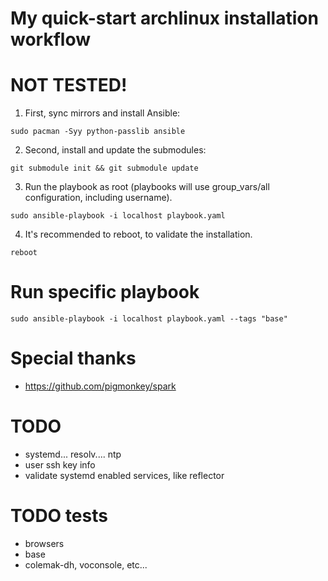 # My quick-start archlinux installation workflow
# NOT TESTED!

1. First, sync mirrors and install Ansible:

```shell
sudo pacman -Syy python-passlib ansible
```

2. Second, install and update the submodules:

```shell
git submodule init && git submodule update
```

3. Run the playbook as root (playbooks will use group_vars/all configuration, including username).

```shell
sudo ansible-playbook -i localhost playbook.yaml
```

4. It's recommended to reboot, to validate the installation.

```shell
reboot
```

# Run specific playbook

```shell
sudo ansible-playbook -i localhost playbook.yaml --tags "base"
```

# Special thanks
- https://github.com/pigmonkey/spark

# TODO
- systemd... resolv.... ntp
- user ssh key info
- validate systemd enabled services, like reflector

# TODO tests
- browsers
- base
- colemak-dh, voconsole, etc... 
